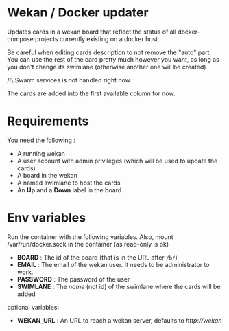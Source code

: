 # Wekan / Docker updater

Updates cards in a wekan board that reflect the status of all docker-compose projects currently existing on a docker host.

Be careful when editing cards description to not remove the "auto" part.
You can use the rest of the card pretty much however you want, as long as you don't change its swimlane (otherwise another one will be created)

/!\ Swarm services is not handled right now.

The cards are added into the first available column for now.

# Requirements

You need the following :

* A running wekan
* A user account with admin privileges (which will be used to update the cards)
* A board in the wekan
* A named swimlane to host the cards
* An **Up** and a **Down** label in the board

# Env variables

Run the container with the following variables.
Also, mount /var/run/docker.sock in the container (as read-only is ok)

* **BOARD** : The id of the board (that is in the URL after `/b/`)
* **EMAIL** : The email of the wekan user. It needs to be administrator to work.
* **PASSWORD** : The password of the user
* **SWIMLANE** : The *name* (not id) of the swimlane where the cards will be added

optional variables:
* **WEKAN_URL** : An URL to reach a wekan server, defaults to *http://wekan*
